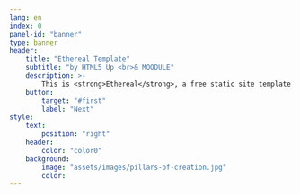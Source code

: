 ```yaml
---
lang: en
index: 0
panel-id: "banner"
type: banner
header:
    title: "Ethereal Template"
    subtitle: "by HTML5 Up <br>& MOODULE"
    description: >-
        This is <strong>Ethereal</strong>, a free static site template designed by AJ for <a href='https://html5up.net'>HTML5 UP</a> and ported to Jekyll by <a href='https://moodule.github.io'>MOODULE</a>.<br/><br/>It’s fully responsive, built on HTML5 and CSS3, and released entirely for free under the Creative Commons license.<br/><br/>Hope you dig it :)
    button:
        target: "#first"
        label: "Next"
style:
    text:
        position: "right"
    header:
        color: "color0"
    background:
        image: "assets/images/pillars-of-creation.jpg"
        color:
---
```


